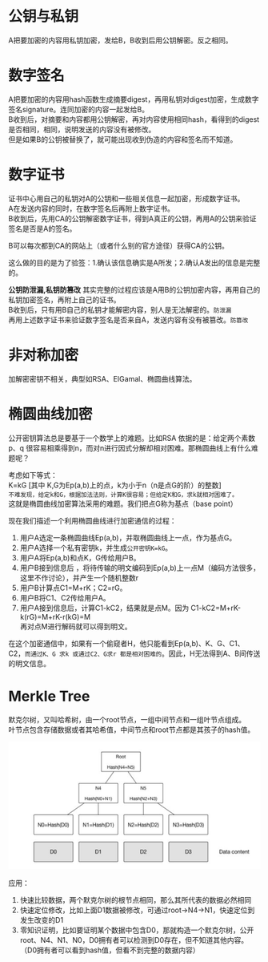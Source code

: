 # 公钥与私钥

A把要加密的内容用私钥加密，发给B，B收到后用公钥解密。反之相同。  

# 数字签名

A把要加密的内容用hash函数生成摘要digest，再用私钥对digest加密，生成数字签名signature。连同加密的内容一起发给B。  
B收到后，对摘要和内容都用公钥解密，再对内容使用相同hash，看得到的digest是否相同，相同，说明发送的内容没有被修改。  
但是如果B的公钥被替换了，就可能出现收到伪造的内容和签名而不知道。

# 数字证书

证书中心用自己的私钥对A的公钥和一些相关信息一起加密，形成数字证书。  
A在发送内容的同时，在数字签名后再附上数字证书。  
B收到后，先用CA的公钥解密数字证书，得到A真正的公钥，再用A的公钥来验证签名是否是A的签名。  

B可以每次都到CA的网站上（或者什么别的官方途径）获得CA的公钥。

这么做的目的是为了验签：1.确认该信息确实是A所发；2.确认A发出的信息是完整的。

**公钥防泄漏,私钥防篡改**
其实完整的过程应该是A用B的公钥加密内容，再用自己的私钥加密签名，再附上自己的证书。  
B收到后，只有用B自己的私钥才能解密内容，别人是无法解密的。`防泄漏`  
再用上述数字证书来验证数字签名是否来自A，发送内容有没有被篡改。`防篡改`

# 非对称加密

加解密密钥不相关，典型如RSA、EIGamal、椭圆曲线算法。

# 椭圆曲线加密

公开密钥算法总是要基于一个数学上的难题。比如RSA 依据的是：给定两个素数p、q 很容易相乘得到n，而对n进行因式分解却相对困难。那椭圆曲线上有什么难题呢？

考虑如下等式：  
K=kG  [其中 K,G为Ep(a,b)上的点，k为小于n（n是点G的阶）的整数]  
`不难发现，给定k和G，根据加法法则，计算K很容易；但给定K和G，求k就相对困难了。`  
这就是椭圆曲线加密算法采用的难题。我们把点G称为基点（base point）  

现在我们描述一个利用椭圆曲线进行加密通信的过程：  

1.  用户A选定一条椭圆曲线Ep(a,b)，并取椭圆曲线上一点，作为基点G。
2.  用户A选择一个私有密钥k，并生成`公开密钥K=kG`。
3.  用户A将Ep(a,b)和点K，G传给用户B。
4.  用户B接到信息后 ，将待传输的明文编码到Ep(a,b)上一点M（编码方法很多，这里不作讨论），并产生一个随机整数r
5.  用户B计算点C1=M+rK；C2=rG。
6.  用户B将C1、C2传给用户A。
7.  用户A接到信息后，计算C1-kC2，结果就是点M。因为
    C1-kC2=M+rK-k(rG)=M+rK-r(kG)=M  
    再对点M进行解码就可以得到明文。

在这个加密通信中，如果有一个偷窥者H，他只能看到Ep(a,b)、K、G、C1、C2，`而通过K、G 求k 或通过C2、G求r 都是相对困难的`。因此，H无法得到A、B间传送的明文信息。

# Merkle Tree

默克尔树，又叫哈希树，由一个root节点，一组中间节点和一组叶节点组成。  
叶节点包含存储数据或者其哈希值，中间节点和root节点都是其孩子的hash值。  

![markle tree](./img/markle%20tree.jpg)

应用：
1.  快速比较数据，两个默克尔树的根节点相同，那么其所代表的数据必然相同
2.  快速定位修改，比如上面D1数据被修改，可通过root->N4->N1，快速定位到发生改变的D1
3.  零知识证明，比如要证明某个数据中包含D0，那就构造一个默克尔树，公开root、N4、N1、N0，D0拥有者可以检测到D0存在，但不知道其他内容。（D0拥有者可以看到hash值，但看不到完整的数据内容）
